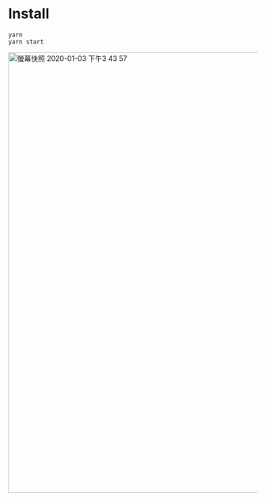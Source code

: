 # Install 

```
yarn 
yarn start
```

<img width="891" alt="螢幕快照 2020-01-03 下午3 43 57" src="https://user-images.githubusercontent.com/11001914/71712377-ef403000-2e3f-11ea-9710-4d62a46ea3b6.png">
